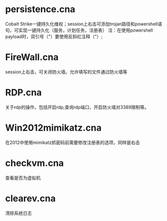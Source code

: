 # persistence.cna
Cobalt Strike一键持久化维权；session上右击可添加trojan路径和powershell语句，可实现一键持久化（服务，计划任务，注册表）
注：在使用powershell payload时，双引号（"）要使用反斜杠注释（\"）;


# FireWall.cna
session上右击，可关闭防火墙。允许填写的文件通过防火墙等

# RDP.cna
关于rdp的操作，包括开启rdp,查询rdp端口，开启防火墙对3389限制等。

# Win2012mimikatz.cna
在2012中使用mimikatz抓密码前需要修改注册表的选项，同样是右击

# checkvm.cna
查看是否为虚拟机

# clearev.cna
清除系统日志
